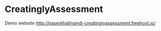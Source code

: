 # CreatinglyAssessment


Demo website      http://naserkhalilvandi-creatinglyassessment.freehost.io/
